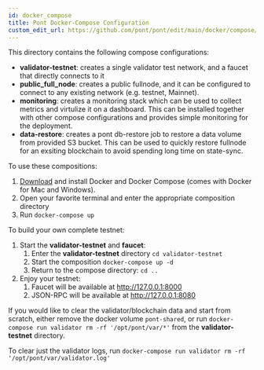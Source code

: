 ```yaml
---
id: docker_compose
title: Pont Docker-Compose Configuration
custom_edit_url: https://github.com/pont/pont/edit/main/docker/compose/README.md
---
```


This directory contains the following compose configurations:
* **validator-testnet**: creates a single validator test network, and a faucet that directly connects to it
* **public_full_node**: creates a public fullnode, and it can be configured to connect to any existing network (e.g. testnet, Mainnet).
* **monitoring**: creates a monitoring stack which can be used to collect metrics and virtulize it on a dashboard. This can be installed together with other compose configurations and provides simple monitoring for the deployment.
* **data-restore**: creates a pont db-restore job to restore a data volume from provided S3 bucket. This can be used to quickly restore fullnode for an exsiting blockchain to avoid spending long time on state-sync.

To use these compositions:
1. [Download](https://docs.docker.com/install/) and install Docker and Docker Compose (comes with Docker for Mac and Windows).
2. Open your favorite terminal and enter the appropriate composition directory
3. Run `docker-compose up`

To build your own complete testnet:
1. Start the **validator-testnet** and **faucet**:
    1. Enter the **validator-testnet** directory `cd validator-testnet`
    2. Start the composition `docker-compose up -d`
    3. Return to the compose directory: `cd ..`
 2. Enjoy your testnet:
    1. Faucet will be available at http://127.0.0.1:8000
    2. JSON-RPC will be available at http://127.0.0.1:8080

If you would like to clear the validator/blockchain data and start from scratch, either remove the docker volume `pont-shared`,
or run `docker-compose run validator rm -rf '/opt/pont/var/*'` from the **validator-testnet** directory.

To clear just the validator logs, run  `docker-compose run validator rm -rf '/opt/pont/var/validator.log'`
